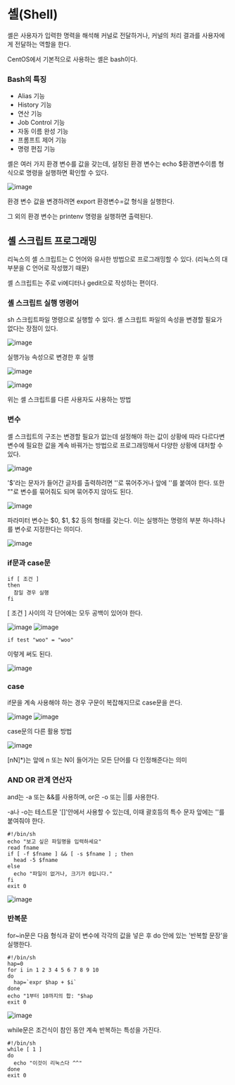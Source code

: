 # 셸(Shell)
셸은 사용자가 입력한 명력을 해석해 커널로 전달하거나, 커널의 처리 결과를 사용자에게 전달하는 역할을 한다.

CentOS에서 기본적으로 사용하는 셸은 bash이다.

### Bash의 특징
* Alias 기능
* History 기능
* 연산 기능
* Job Control 기능
* 자동 이름 완성 기능
* 프롬프트 제어 기능
* 명령 편집 기능

셸은 여러 가지 환경 변수를 값을 갖는데, 설정된 환경 변수는 echo $환경변수이름 형식으로 명령을 실행하면 확인할 수 있다.

![image](https://user-images.githubusercontent.com/82895809/192321745-52375a8f-597e-4c6d-9ec3-11c05987f199.png)

환경 변수 값을 변경하려면 export 환경변수=값 형식을 실행한다. 

그 외의 환경 변수는 printenv 명령을 실행하면 출력된다.

## 셸 스크립트 프로그래밍
리눅스의 셸 스크립트는 C 언어와 유사한 방법으로 프로그래밍할 수 있다. (리눅스의 대부분을 C 언어로 작성했기 때문)

셸 스크립트는 주로 vi에디터나 gedit으로 작성하는 편이다.

### 셸 스크립트 실행 명령어
sh 스크립트파일 명령으로 실행할 수 있다. 셸 스크립트 파일의 속성을 변경할 필요가 없다는 장점이 있다.

![image](https://user-images.githubusercontent.com/82895809/192323906-de9e138d-6c96-4a94-94d6-30dee874fca2.png)

실행가능 속성으로 변경한 후 실행

![image](https://user-images.githubusercontent.com/82895809/192324143-dfceb8c1-7fc5-49b1-8021-be9a153531b9.png)

![image](https://user-images.githubusercontent.com/82895809/192324564-3c2be239-f7af-46f5-8afb-4cd7b1afd354.png)

위는 셸 스크립트를 다른 사용자도 사용하는 방법

### 변수
셸 스크립트의 구조는 변경할 필요가 없는데 설정해야 하는 값이 상황에 따라 다르다변 변수에 필요한 값을 계속 바꿔가는 방법으로 프로그래밍해서 다양한 상황에 대처할 수 있다.

![image](https://user-images.githubusercontent.com/82895809/192326455-a11bc87c-9534-482d-aa97-630ac924561e.png)

'$'라는 문자가 들어간 글자를 출력하려면 ''로 묶어주거나 앞에 '\'를 붙여야 한다. 또한 ""로 변수를 묶어줘도 되며 묶어주지 않아도 된다.

![image](https://user-images.githubusercontent.com/82895809/192327352-f0c144a6-e6df-4e9e-bfb0-bd8de7edcd0e.png)

파라미터 변수는 $0, $1, $2 등의 형태를 갖는다. 이는 실행하는 명령의 부분 하나하나를 변수로 지정한다는 의미다.

![image](https://user-images.githubusercontent.com/82895809/192328052-4d7633ab-fd44-41c8-afbe-848ac8cac218.png)

### if문과 case문
```
if [ 조건 ]
then
  참일 경우 실행
fi
```
[ 조건 ] 사이의 각 단어에는 모두 공백이 있어야 한다.

![image](https://user-images.githubusercontent.com/82895809/192328739-4ae23de1-881d-4137-8370-ac6aec4677a9.png)
![image](https://user-images.githubusercontent.com/82895809/192328788-fe2ff0a6-b1d4-4e2a-be3c-9bfa60354817.png)

```
if test "woo" = "woo"
```
이렇게 써도 된다.

![image](https://user-images.githubusercontent.com/82895809/192329379-69b87e31-debc-4823-8a9f-c9808fe7b460.png)

### case

if문을 계속 사용해야 하는 경우 구문이 복잡해지므로 case문을 쓴다.

![image](https://user-images.githubusercontent.com/82895809/192330477-588a05f7-44bc-46f8-b516-7b9b37f6a817.png)
![image](https://user-images.githubusercontent.com/82895809/192330519-c6afae9e-5482-4133-9d9c-e01ba339df30.png)

case문의 다른 활용 방법

![image](https://user-images.githubusercontent.com/82895809/192331798-33fb566e-cc87-419f-bd9e-19dede3c465f.png)

[nN]*)는 앞에 n 또는 N이 들어가는 모든 단어를 다 인정해준다는 의미

### AND OR 관계 연산자
and는 -a 또는 &&를 사용하며, or은 -o 또는 ||를 사용한다.

-a나 -o는 테스트문 '[]'안에서 사용할 수 있는데, 이때 괄호등의 특수 문자 앞에는 '\'를 붙여줘야 한다.

```
#!/bin/sh
echo "보고 싶은 파일명을 입력하세요"
read fname
if [ -f $fname ] && [ -s $fname ] ; then
  head -5 $fname
else
  echo "파일이 없거나, 크기가 0입니다."
fi
exit 0
```
![image](https://user-images.githubusercontent.com/82895809/192333724-d6c50c75-14dd-4f1c-856c-df61715d1036.png)

### 반복문
for~in문은 다음 형식과 같이 변수에 각각의 값을 넣은 후 do 안에 있는 '반복할 문장'을 실행한다.

```
#!/bin/sh
hap=0
for i in 1 2 3 4 5 6 7 8 9 10
do
  hap=`expr $hap + $i`
done
echo "1부터 10까지의 합: "$hap
exit 0
```
![image](https://user-images.githubusercontent.com/82895809/192334153-fe582648-e8bc-494e-9fd6-9fe4ac2bdabd.png)

while문은 조건식이 참인 동안 계속 반복하는 특성을 가진다.
```
#!/bin/sh
while [ 1 ]
do
  echo "이것이 리눅스다 ^^"
done
exit 0
```
